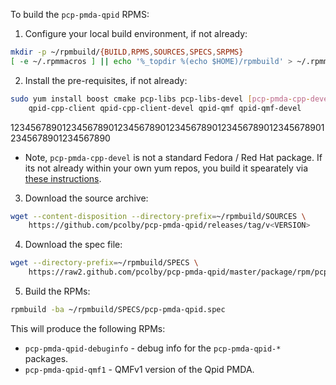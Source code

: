 To build the `pcp-pmda-qpid` RPMS:

1. Configure your local build environment, if not already:
  ```bash
  mkdir -p ~/rpmbuild/{BUILD,RPMS,SOURCES,SPECS,SRPMS}
  [ -e ~/.rpmmacros ] || echo '%_topdir %(echo $HOME)/rpmbuild' > ~/.rpmmacros
  ```

2. Install the pre-requisites, if not already:
  ```bash
  sudo yum install boost cmake pcp-libs pcp-libs-devel [pcp-pmda-cpp-devel] \
      qpid-cpp-client qpid-cpp-client-devel qpid-qmf qpid-qmf-devel
  ```
12345678901234567890123456789012345678901234567890123456789012345678901234567890
  * Note, `pcp-pmda-cpp-devel` is not a standard Fedora / Red Hat package.  If
    its not already within your own yum repos, you build it spearately via
    [these instructions](https://github.com/pcolby/pcp-pmda-cpp/tree/master/package/rpm).

3. Download the source archive:
  ```bash
  wget --content-disposition --directory-prefix=~/rpmbuild/SOURCES \
      https://github.com/pcolby/pcp-pmda-qpid/releases/tag/v<VERSION>
  ```

4. Download the spec file:
  ```bash
  wget --directory-prefix=~/rpmbuild/SPECS \
      https://raw2.github.com/pcolby/pcp-pmda-qpid/master/package/rpm/pcp-pmda-qpid.spec

  ```

5. Build the RPMs:
  ```bash
  rpmbuild -ba ~/rpmbuild/SPECS/pcp-pmda-qpid.spec
  ```

This will produce the following RPMs:
* `pcp-pmda-qpid-debuginfo` - debug info for the `pcp-pmda-qpid-*` packages.
* `pcp-pmda-qpid-qmf1` - QMFv1 version of the Qpid PMDA.
